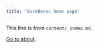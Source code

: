 ```yaml
---
title: "BareBones home page"
---
```


This line is from `content/_index.md`.

[Go to about](/about/).
